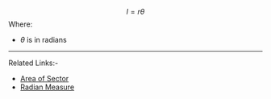 $$l=r\theta$$
Where:
- $\theta$ is in radians

---
Related Links:-
- [Area of Sector](Area%20of%20Sector.md) 
- [Radian Measure](Radian%20Measure.md) 
